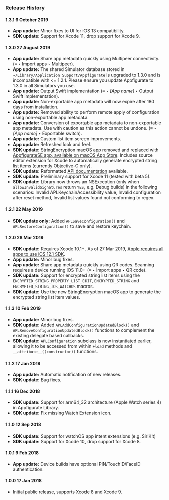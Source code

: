 ### Release History

#### 1.3.1 6 October 2019
* **App update:** Minor fixes to UI for iOS 13 compatibility.
* **SDK update:** Support for Xcode 11, drop support for Xcode 9.

#### 1.3.0 27 August 2019
* **App update:** Share app metadata quickly using Multipeer connectivity. (≡ ‣ Import apps ‣ Multipeer).
* **App update:** The shared Simulator database stored in `~/Library/Application Support/Appfigurate` is upgraded to 1.3.0 and is incompatible with <= 1.2.1. Please ensure you update Appfigurate to 1.3.0 in all Simulators you use.
* **App update:** Output Swift implementation (≡ ‣ *[App name]* ‣ Output Swift implementation).
* **App update:** Non-exportable app metadata will now expire after 180 days from installation.
* **App update:** Removed ability to perform remote apply of configuration using non-exportable app metadata.
* **App update:** Conversion of exportable app metadata to non-exportable app metadata. Use with caution as this action cannot be undone. (≡ ‣ *[App name]* ‣ Exportable switch).
* **App update:** Custom list item screen improvements.
* **App update:** Refreshed look and feel.
* **SDK update:** StringEncryption macOS app removed and replaced with [AppfigurateSE app, available on macOS App Store](https://apps.apple.com/us/app/appfiguratese/id1466929147?ls=1&mt=12). Includes source editor extension for Xcode to automatically generate encrypted string list items (currently Objective-C only).
* **SDK update:** Reformatted [API documentation](https://www.electricbolt.co.nz/api/) available.
* **SDK update:** Preliminary support for Xcode 11 (tested with beta 5).
* **SDK update:** Library now throws an NSException (only when `allowInvalidSignatures` return `YES`, e.g. Debug builds) in the following scenarios: Invalid APLKeychainAccessibility value, Invalid configuration after reset method, Invalid list values found not conforming to regex.

#### 1.2.1 22 May 2019
* **SDK update only:** Added `APLSaveConfiguration()` and `APLRestoreConfiguration()` to save and restore keychain.

#### 1.2.0 28 Mar 2019
* **SDK update:** Requires Xcode 10.1+. As of 27 Mar 2019, [Apple requires all apps to use iOS 12.1 SDK](https://developer.apple.com/news/?id=03202019a).
* **App update:** Minor bug fixes.
* **App update:** Share app metadata quickly using QR codes. Scanning requires a device running iOS 11.0+ (≡ ‣ Import apps ‣ QR code).
* **SDK update:** Support for encrypted string list items using the `ENCRYPTED_STRING_PROPERTY_LIST_EDIT`, `ENCRYPTED_STRING` and `ENCRYPTED_STRING_IOS_WATCHOS` macros.
* **SDK update:** Use the new StringEncryption macOS app to generate the encrypted string list item values.

#### 1.1.3 10 Feb 2019
* **App update:** Minor bug fixes.
* **SDK update:** Added `APLAddConfigurationUpdatedBlock()` and `APLRemoveConfigurationUpdatedBlock()` functions to complement the existing delegate based callbacks. 
* **SDK update:** `APLConfiguration` subclass is now instantiated earlier, allowing it to be accessed from within `+load` methods and `__attribute__((constructor))` functions.

#### 1.1.2 17 Jan 2019
* **App update:** Automatic notification of new releases.
* **SDK update:** Bug fixes.

#### 1.1.1 16 Dec 2018
* **SDK update:** Support for arm64_32 architecture (Apple Watch series 4) in Appfigurate Library.
* **SDK update:** Fix missing Watch Extension icon.

#### 1.1.0 12 Sep 2018
* **SDK update:** Support for watchOS app intent extensions (e.g. SiriKit)
* **SDK update:** Support for Xcode 10, drop support for Xcode 8.

#### 1.0.1 9 Feb 2018
* **App update:** Device builds have optional PIN/TouchID/FaceID authentication.

#### 1.0.0 17 Jan 2018
* Initial public release, supports Xcode 8 and Xcode 9.
